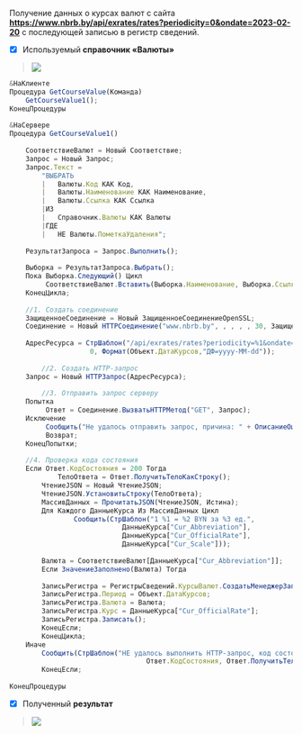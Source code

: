 Получение данных о курсах валют с сайта __https://www.nbrb.by/api/exrates/rates?periodicity=0&ondate=2023-02-20__ с последующей записью в регистр сведений.

- [x] Используемый __справочник «Валюты»__

>![](https://github.com/EDO123498/my-projects-screenshots/blob/main/HTTP11.jpg)

```js
&НаКлиенте
Процедура GetCourseValue(Команда) 
    GetCourseValue1();
КонецПроцедуры
 
&НаСервере
Процедура GetCourseValue1()
			
	СоответствиеВалют = Новый Соответствие;
	Запрос = Новый Запрос;
	Запрос.Текст = 
		"ВЫБРАТЬ
		|	Валюты.Код КАК Код,
		|	Валюты.Наименование КАК Наименование,
		|	Валюты.Ссылка КАК Ссылка
		|ИЗ
		|	Справочник.Валюты КАК Валюты
		|ГДЕ
		|	НЕ Валюты.ПометкаУдаления";
	
	РезультатЗапроса = Запрос.Выполнить();
	
	Выборка = РезультатЗапроса.Выбрать(); 
	Пока Выборка.Следующий() Цикл 
		 СоответствиеВалют.Вставить(Выборка.Наименование, Выборка.Ссылка);
	КонецЦикла;
		
	//1. Создать соединение
	ЗащищенноеСоединение = Новый ЗащищенноеСоединениеOpenSSL;
	Соединение = Новый HTTPСоединение("www.nbrb.by", , , , , 30, ЗащищенноеСоединение);	
	
	АдресРесурса = СтрШаблон("/api/exrates/rates?periodicity=%1&ondate=%2", 
			        0, Формат(Объект.ДатаКурсов,"ДФ=yyyy-MM-dd"));  
	
        //2. Создать HTTP-запрос				
	Запрос = Новый HTTPЗапрос(АдресРесурса);
	
        //3. Отправить запрос серверу
	Попытка
		 Ответ = Соединение.ВызватьHTTPМетод("GET", Запрос);
	Исключение
		 Сообщить("Не удалось отправить запрос, причина: " + ОписаниеОшибки());
		 Возврат;
	КонецПопытки;
		
	//4. Проверка кода состояния
	Если Ответ.КодСостояния = 200 Тогда 
	        ТелоОтвета = Ответ.ПолучитьТелоКакСтроку();
		ЧтениеJSON = Новый ЧтениеJSON;
		ЧтениеJSON.УстановитьСтроку(ТелоОтвета);	
		МассивДанных = ПрочитатьJSON(ЧтениеJSON, Истина); 
		Для Каждого ДанныеКурса Из МассивДанных Цикл 
				Сообщить(СтрШаблон("1 %1 = %2 BYN за %3 ед.", 
							ДанныеКурса["Cur_Abbreviation"],
							ДанныеКурса["Cur_OfficialRate"],
							ДанныеКурса["Cur_Scale"]));
							
		Валюта = СоответствиеВалют[ДанныеКурса["Cur_Abbreviation"]];
		Если ЗначениеЗаполнено(Валюта) Тогда
								
		ЗаписьРегистра = РегистрыСведений.КурсыВалют.СоздатьМенеджерЗаписи();
		ЗаписьРегистра.Период = Объект.ДатаКурсов; 
		ЗаписьРегистра.Валюта = Валюта;
		ЗаписьРегистра.Курс = ДанныеКурса["Cur_OfficialRate"]; 
		ЗаписьРегистра.Записать();	
		КонецЕсли;	
		КонецЦикла;	
	Иначе
		Сообщить(СтрШаблон("НЕ удалось выполнить HTTP-запрос, код состояния; %1, ответ сервера %2", 
                                  Ответ.КодСостояния, Ответ.ПолучитьТелоКакСтроку()));  
        КонецЕсли;
				
КонецПроцедуры
```
- [x] Полученный **результат**

>![](https://github.com/EDO123498/my-projects-screenshots/blob/main/HTTP12.jpg)
